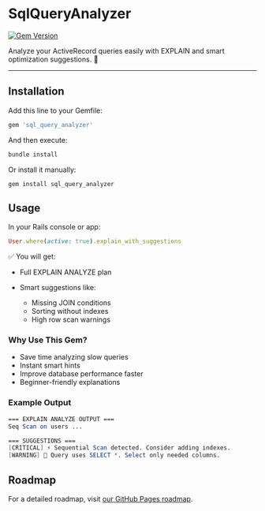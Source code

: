 # SqlQueryAnalyzer

[![Gem Version](https://badge.fury.io/rb/sql_query_analyzer.svg)](https://badge.fury.io/rb/sql_query_analyzer)

Analyze your ActiveRecord queries easily with EXPLAIN and smart optimization suggestions. 🚀

---

## Installation

Add this line to your Gemfile:

```ruby
gem 'sql_query_analyzer'
```

And then execute:

```ruby
bundle install
```

Or install it manually:

```
gem install sql_query_analyzer
```

## Usage
In your Rails console or app:

```ruby
User.where(active: true).explain_with_suggestions

```


✅ You will get:

- Full EXPLAIN ANALYZE plan

- Smart suggestions like:
    - Missing JOIN conditions
    - Sorting without indexes
    - High row scan warnings


### Why Use This Gem?

- Save time analyzing slow queries
- Instant smart hints
- Improve database performance faster
- Beginner-friendly explanations


### Example Output

```mathematica
=== EXPLAIN ANALYZE OUTPUT ===
Seq Scan on users ...

=== SUGGESTIONS ===
[CRITICAL] ⚡ Sequential Scan detected. Consider adding indexes.
[WARNING] 🚨 Query uses SELECT *. Select only needed columns.
```

## Roadmap
For a detailed roadmap, visit [our GitHub Pages roadmap](https://github.com/anoobbava/sql_query_analyzer/blob/master/ROADMAP.md).